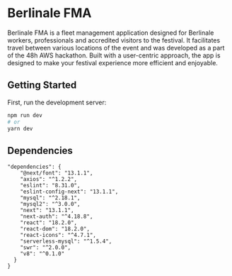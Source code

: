 # Berlinale FMA

Berlinale FMA is a fleet management application designed for Berlinale workers, professionals and accredited visitors to the festival. 
It facilitates travel between various locations of the event and was developed as a part of the 48h AWS hackathon. 
Built with a user-centric approach, the app is designed to make your festival experience more efficient and enjoyable.

## Getting Started

First, run the development server:

```bash
npm run dev
# or
yarn dev
```

## Dependencies

```
"dependencies": {
    "@next/font": "13.1.1",
    "axios": "^1.2.2",
    "eslint": "8.31.0",
    "eslint-config-next": "13.1.1",
    "mysql": "^2.18.1",
    "mysql2": "^3.0.0",
    "next": "13.1.1",
    "next-auth": "^4.18.8",
    "react": "18.2.0",
    "react-dom": "18.2.0",
    "react-icons": "^4.7.1",
    "serverless-mysql": "^1.5.4",
    "swr": "^2.0.0",
    "v8": "^0.1.0"
  }
}
```

